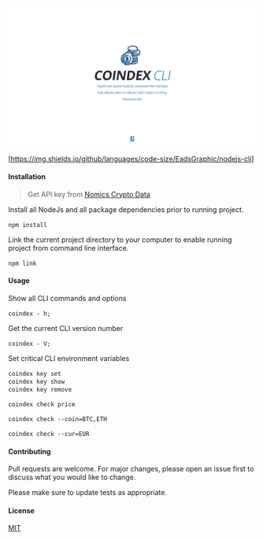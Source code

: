 ![COINDEX CLI Hero Image](./docs/hero.jpg)

[https://img.shields.io/github/languages/code-size/EadsGraphic/nodejs-cli]

#### Installation

> Get API key from [Nomics Crypto Data](https://docs.nomics.com/)

Install all NodeJs and all package dependencies prior to running project.

```node
npm install
```

Link the current project directory to your computer to enable running project from command line interface.

```node
npm link
```

#### Usage

Show all CLI commands and options

```node
coindex - h;
```

Get the current CLI version number

```node
coindex - V;
```

Set critical CLI environment variables

```node
coindex key set
coindex key show
coindex key remove
```

```node
coindex check price
```

```node
coindex check --coin=BTC,ETH
```

```node
coindex check --cur=EUR
```

#### Contributing

Pull requests are welcome. For major changes, please open an issue first to discuss what you would like to change.

Please make sure to update tests as appropriate.

#### License

[MIT](https://choosealicense.com/licenses/mit/)
